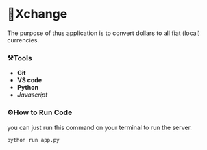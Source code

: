 # 🎯Xchange
The purpose of thus application is to convert dollars to all fiat (local) currencies.

### ⚒Tools
- **Git**
- **VS code**
- **Python**
- *Javascript*

### ⚙️How to Run Code
you can just run this command on your terminal to run the server.
```
python run app.py
``` 
